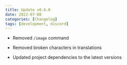```yaml
---
title: Update v0.6.0
date: 2022-07-08
categories: [Changelog]
tags: [development, discord]
---
```


- Removed `/image` command

- Removed broken characters in translations

- Updated project dependencies to the latest versions